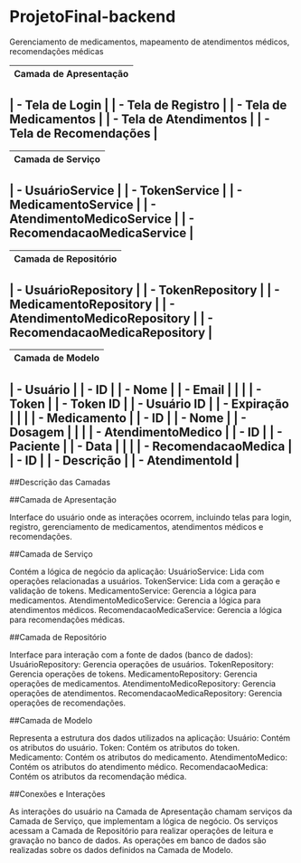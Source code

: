 # ProjetoFinal-backend
Gerenciamento de medicamentos, mapeamento de atendimentos médicos, recomendações médicas


|Camada de Apresentação|
|----------------------|

|  - Tela de Login                      |
|  - Tela de Registro                   |
|  - Tela de Medicamentos               |
|  - Tela de Atendimentos               |
|  - Tela de Recomendações              |
-----------------------------------------------------


|Camada de Serviço     |
|----------------------|

|  - UsuárioService                     |
|  - TokenService                       |
|  - MedicamentoService                 |
|  - AtendimentoMedicoService           |
|  - RecomendacaoMedicaService          |
-----------------------------------------------------


|Camada de Repositório |
|----------------------|

|  - UsuárioRepository                   |
|  - TokenRepository                     |
|  - MedicamentoRepository               |
|  - AtendimentoMedicoRepository         |
|  - RecomendacaoMedicaRepository        |
-----------------------------------------------------


|Camada de Modelo      |
|----------------------|

|  - Usuário                             |
|     - ID                               |
|     - Nome                             |
|     - Email                            |
|                                        |
|  - Token                               |
|     - Token ID                         |
|     - Usuário ID                       |
|     - Expiração                        |
|                                        |
|  - Medicamento                         |
|     - ID                               |
|     - Nome                             |
|     - Dosagem                          |
|                                        |
|  - AtendimentoMedico                   |
|     - ID                               |
|     - Paciente                         |
|     - Data                             |
|                                        |
|  - RecomendacaoMedica                  |
|     - ID                               |
|     - Descrição                        |
|     - AtendimentoId                    |
-----------------------------------------------------

##Descrição das Camadas

##Camada de Apresentação

Interface do usuário onde as interações ocorrem, incluindo telas para login, registro, gerenciamento de medicamentos, atendimentos médicos e recomendações.

##Camada de Serviço

Contém a lógica de negócio da aplicação:
UsuárioService: Lida com operações relacionadas a usuários.
TokenService: Lida com a geração e validação de tokens.
MedicamentoService: Gerencia a lógica para medicamentos.
AtendimentoMedicoService: Gerencia a lógica para atendimentos médicos.
RecomendacaoMedicaService: Gerencia a lógica para recomendações médicas.

##Camada de Repositório

Interface para interação com a fonte de dados (banco de dados):
UsuárioRepository: Gerencia operações de usuários.
TokenRepository: Gerencia operações de tokens.
MedicamentoRepository: Gerencia operações de medicamentos.
AtendimentoMedicoRepository: Gerencia operações de atendimentos.
RecomendacaoMedicaRepository: Gerencia operações de recomendações.

##Camada de Modelo

Representa a estrutura dos dados utilizados na aplicação:
Usuário: Contém os atributos do usuário.
Token: Contém os atributos do token.
Medicamento: Contém os atributos do medicamento.
AtendimentoMedico: Contém os atributos do atendimento médico.
RecomendacaoMedica: Contém os atributos da recomendação médica.

##Conexões e Interações

As interações do usuário na Camada de Apresentação chamam serviços da Camada de Serviço, que implementam a lógica de negócio.
Os serviços acessam a Camada de Repositório para realizar operações de leitura e gravação no banco de dados.
As operações em banco de dados são realizadas sobre os dados definidos na Camada de Modelo.
